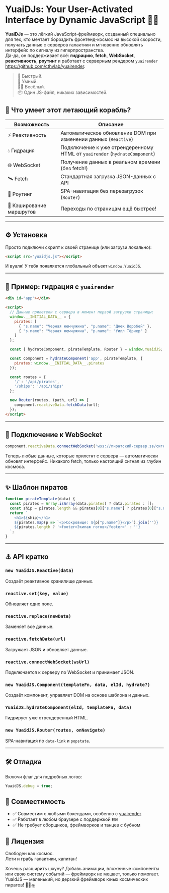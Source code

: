 # YuaiDJs: Your User-Activated Interface by Dynamic JavaScript 🚀✨
**YuaiDJs** — это лёгкий JavaScript-фреймворк, созданный специально для тех, кто мечтает бороздить фронтенд-космос на высокой скорости, получать данные с серверов галактики и мгновенно обновлять интерфейс по сигналу из гиперпространства.  
Да-да, он поддерживает всё: **гидрацию**, **fetch**, **WebSocket**, **реактивность**, **роутинг** и работает с серверным рендером `yuairender` https://github.com/cthvlab/yuairender.

> 🚀 Быстрый.  
> 🧠 Умный.  
> 🏴‍☠️ Весёлый.  
> 📦 Один JS-файл, никаких зависимостей.


## 🧩 Что умеет этот летающий корабль?

| Возможность                | Описание                                                                 |
|---------------------------|--------------------------------------------------------------------------|
| ⚡ Реактивность            | Автоматическое обновление DOM при изменении данных (`Reactive`)         |
| 💧 Гидрация               | Подключение к уже отрендеренному HTML от `yuairender` (`hydrateComponent`) |
| 🌐 WebSocket               | Получение данных в реальном времени (без fetch!)                         |
| 🛰️ Fetch                 | Стандартная загрузка JSON-данных с API                                   |
| 🧭 Роутинг                | SPA-навигация без перезагрузок (`Router`)                               |
| 🔮 Кэширование маршрутов   | Переходы по страницам ещё быстрее!                                       |

---

## ⚙️ Установка

Просто подключи скрипт к своей странице (или загрузи локально):

```html
<script src="yuaidjs.js"></script>
```

И вуаля! У тебя появляется глобальный объект `window.YuaidJS`.

---

## 🚀 Пример: гидрация с `yuairender`

```html
<div id="app"></div>

<script>
  // Данные прилетели с сервера в момент первой загрузки страницы:
  window.__INITIAL_DATA__ = {
    pirates: [
      { "s.name": "Черная жемчужина", "p.name": "Джек Воробей" },
      { "s.name": "Черная жемчужина", "p.name": "Уилл Тёрнер" }
    ]
  };

  const { hydrateComponent, pirateTemplate, Router } = window.YuaidJS;

  const component = hydrateComponent('app', pirateTemplate, {
    pirates: window.__INITIAL_DATA__.pirates
  });

  const routes = {
    '/': '/api/pirates',
    '/ships': '/api/ships'
  };

  new Router(routes, (path, url) => {
    component.reactiveData.fetchData(url);
  });
</script>
```

---

## 🔌 Подключение к WebSocket

```js
component.reactiveData.connectWebSocket('wss://пиратский-сервер.зв/сигналы');
```

Теперь любые данные, которые прилетят с сервера — автоматически обновят интерфейс. Никакого fetch, только настоящий сигнал из глубин космоса.

---

## ✨ Шаблон пиратов

```js
function pirateTemplate(data) {
  const pirates = Array.isArray(data.pirates) ? data.pirates : [];
  const ship = pirates.length && pirates[0]["s.name"] ? pirates[0]["s.name"] : "";
  return `
    <h1>${ship}</h1>
    ${pirates.map(p => `<p>Сокровище: ${p["p.name"]}</p>`).join('')}
    ${pirates.length ? '<footer>Экипаж готов</footer>' : ''}
  `;
}
```

---

## ⚓ API кратко

### `new YuaidJS.Reactive(data)`
Создаёт реактивное хранилище данных.

### `reactive.set(key, value)`
Обновляет одно поле.

### `reactive.replace(newData)`
Заменяет все данные.

### `reactive.fetchData(url)`
Загружает JSON и обновляет данные.

### `reactive.connectWebSocket(wsUrl)`
Подключается к серверу по WebSocket и принимает JSON.

### `new YuaidJS.Component(templateFn, data, elId, hydrate?)`
Создаёт компонент, управляет DOM на основе шаблона и данных.

### `YuaidJS.hydrateComponent(elId, templateFn, data)`
Гидрирует уже отрендеренный HTML.

### `new YuaidJS.Router(routes, onNavigate)`
SPA-навигация по `data-link` и `popstate`.

---

## 🛠 Отладка

Включи флаг для подробных логов:

```js
YuaidJS.debug = true;
```



## 🧪 Совместимость

- ✅ Совместим с любыми бэкендами, особенно с [yuairender](https://github.com/cthvlab/yuairender)
- ✅ Работает в любом браузере с поддержкой `ES6`
- ✅ Не требует сборщиков, фреймворков и танцев с бубном



## 🤝 Лицензия

Свободен как космос.  
Лети и грабь галактики, капитан!



Хочешь расширить шхуну? Добавь анимации, вложенные компоненты или свою систему событий — фреймворк не мешает, только помогает.  
YuaidJS — маленький, но дерзкий фреймворк юных космических пиратов! 🏴‍☠️🛸

